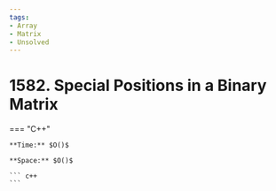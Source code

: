 ```yaml
---
tags:
- Array
- Matrix
- Unsolved
---
```



# 1582. Special Positions in a Binary Matrix

=== "C++"

    **Time:** $O()$

    **Space:** $O()$

    ``` c++
    ```